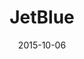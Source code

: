 ---
layout: site
title: "JetBlue"
date: 2015-10-06
categories: [travel]
version: 6.1.7
major: 6
minor: 1
patch: 7
slug: jetblue
link: http://www.jetblue.com/
submitter: lpolepeddi
permalink: /sites/:slug
---